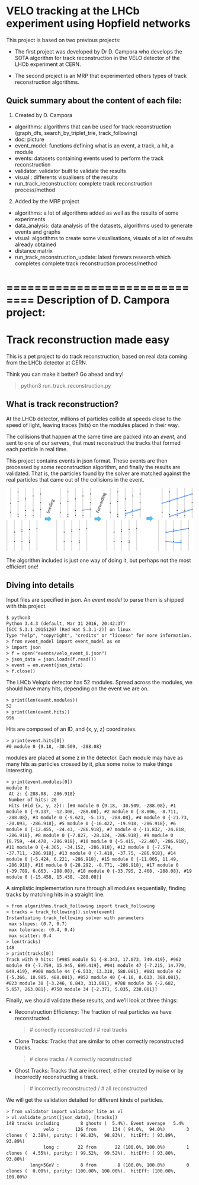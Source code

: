 
VELO tracking at the LHCb experiment using Hopfield networks
============================================================


This project is based on two previous projects:

 - The first project was developed by Dr D. Campora who develops the SOTA algorithm for track reconstruction in the VELO detector of the LHCb experiment at CERN.

 - The second project is an MRP that experimented others types of track reconstruction algorithms.


Quick summary about the content of each file:
---------------------------------------------
1. Created by D. Campora

- algorithms: algorithms that can be used for track reconstruction (graph_dfs, search_by_triplet_trie, track_following)
- doc: picture
- event_model: functions defining what is an event, a track, a hit, a module
- events: datasets containing events used to perform the track reconstruction
- validator: validator built to validate the results
- visual : differents visualisers of the results
- run_track_reconstruction: complete track reconstruction process/method


2. Added by the MRP project

- algorithms: a lot of algorithms added as well as the results of some experiments
- data_analysis: data analysis of the datasets, algorithms used to generate events and graphs
- visual: algorithms to create some visualisations, visuals of a lot of results already obtained
- distance matrix
- run_track_reconstruction_update: latest forwars research which completes complete track reconstruction process/method



==============================
Description of D. Campora project: 
==============================


Track reconstruction made easy
==============================

This is a pet project to do track reconstruction,
based on real data coming from the LHCb detector at CERN.

Think you can make it better? Go ahead and try!

>    python3 run_track_reconstruction.py

What is track reconstruction?
-----------------------------

At the LHCb detector, millions of particles collide at speeds
close to the speed of light, leaving traces (hits) on the modules
placed in their way.

The collisions that happen at the same time are packed
into an *event*, and sent to one of our servers,
that must reconstruct the tracks that formed each particle
in real time.

This project contains events in json format. These events are
then processed by some reconstruction algorithm, and finally
the results are validated. That is, the particles found by
the solver are matched against the real particles that came out of
the collisions in the event.

![velopix reconstruction example](doc/reco_example.png "velopix reconstruction example")

The algorithm included is just one way of doing it, but perhaps
not the most efficient one!

Diving into details
-------------------

Input files are specified in json. An *event model* to parse them
is shipped with this project.

    $ python3
    Python 3.4.3 (default, Mar 31 2016, 20:42:37) 
    [GCC 5.3.1 20151207 (Red Hat 5.3.1-2)] on linux
    Type "help", "copyright", "credits" or "license" for more information.
    > from event_model import event_model as em
    > import json
    > f = open("events/velo_event_0.json")
    > json_data = json.loads(f.read())
    > event = em.event(json_data)
    > f.close()

The LHCb Velopix detector has 52 modules. Spread across the modules,
we should have many hits, depending on the event we are on.

    > print(len(event.modules))
    52
    > print(len(event.hits))
    996

Hits are composed of an ID, and {x, y, z} coordinates.

    > print(event.hits[0])
    #0 module 0 {9.18, -30.509, -288.08}


modules are placed at some z in the detector. Each module
may have as many hits as particles crossed by it, plus some noise to
make things interesting.

    > print(event.modules[0])
    module 0:
     At z: {-288.08, -286.918}
     Number of hits: 20
     Hits (#id {x, y, z}): [#0 module 0 {9.18, -30.509, -288.08}, #1 module 0 {-9.137, -12.308, -288.08}, #2 module 0 {-8.806, -8.711, -288.08}, #3 module 0 {-9.623, -5.171, -288.08}, #4 module 0 {-21.73, -20.093, -286.918}, #5 module 0 {-16.422, -19.918, -286.918}, #6 module 0 {-12.455, -24.43, -286.918}, #7 module 0 {-11.832, -24.818, -286.918}, #8 module 0 {-7.827, -28.124, -286.918}, #9 module 0 {8.759, -44.478, -286.918}, #10 module 0 {-5.415, -22.407, -286.918}, #11 module 0 {-4.365, -34.152, -286.918}, #12 module 0 {-7.574, -37.711, -286.918}, #13 module 0 {-7.418, -37.75, -286.918}, #14 module 0 {-5.424, 6.221, -286.918}, #15 module 0 {-11.005, 11.49, -286.918}, #16 module 0 {-28.292, -8.771, -286.918}, #17 module 0 {-39.789, 6.663, -288.08}, #18 module 0 {-33.795, 2.468, -288.08}, #19 module 0 {-15.458, 15.438, -288.08}]


A simplistic implementation runs through all modules sequentially,
finding tracks by matching hits in a straight line.

    > from algorithms.track_following import track_following
    > tracks = track_following().solve(event)
    Instantiating track_following solver with parameters
     max slopes: (0.7, 0.7)
     max tolerance: (0.4, 0.4)
     max scatter: 0.4
    > len(tracks)
    148
    > print(tracks[0])
    Track with 9 hits: [#985 module 51 {-8.343, 17.073, 749.419}, #962 module 49 {-7.759, 15.945, 699.419}, #941 module 47 {-7.215, 14.779, 649.419}, #908 module 44 {-6.533, 13.318, 588.081}, #881 module 42 {-5.366, 10.985, 488.081}, #852 module 40 {-4.16, 8.613, 388.081}, #823 module 38 {-3.246, 6.843, 313.081}, #788 module 36 {-2.682, 5.657, 263.081}, #750 module 34 {-2.371, 5.035, 238.081}]

Finally, we should validate these results, and we'll look
at three things:

*   Reconstruction Efficiency: The fraction of real particles we have reconstructed.
    > \# correctly reconstructed / \# real tracks

*   Clone Tracks: Tracks that are similar to other correctly reconstructed tracks.
    > \# clone tracks / \# correctly reconstructed

*   Ghost Tracks: Tracks that are incorrect, either created by noise or by incorrectly reconstructing a track.
    > \# incorrectly reconstructed / \# all reconstructed

We will get the validation detailed for different kinds of particles.

    > from validator import validator_lite as vl
    > vl.validate_print([json_data], [tracks])
    148 tracks including        8 ghosts (  5.4%). Event average   5.4%
                  velo :      126 from      134 ( 94.0%,  94.0%)        3 clones (  2.38%), purity: ( 98.83%,  98.83%),  hitEff: ( 93.89%,  93.89%)
                  long :       22 from       22 (100.0%, 100.0%)        1 clones (  4.55%), purity: ( 99.52%,  99.52%),  hitEff: ( 93.80%,  93.80%)
             long>5GeV :        8 from        8 (100.0%, 100.0%)        0 clones (  0.00%), purity: (100.00%, 100.00%),  hitEff: (100.00%, 100.00%)
